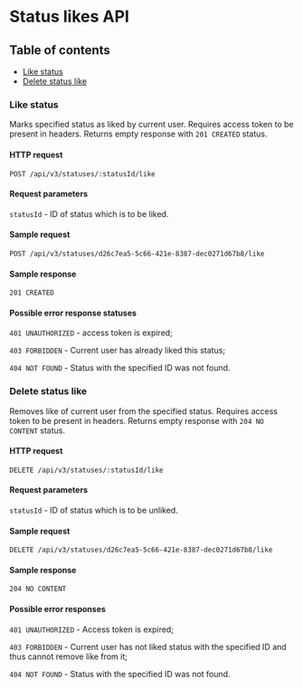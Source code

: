 # Status likes API

## Table of contents

- [Like status](#like-status)
- [Delete status like](#delete-status-like)

### Like status

Marks specified status as liked by current user. Requires
access token to be present in headers. Returns empty response
with `201 CREATED` status.

#### HTTP request

````
POST /api/v3/statuses/:statusId/like
````

#### Request parameters

`statusId` - ID of status which is to be liked.

#### Sample request

````
POST /api/v3/statuses/d26c7ea5-5c66-421e-8387-dec0271d67b8/like
````


#### Sample response

````
201 CREATED
````

#### Possible error response statuses

`401 UNAUTHORIZED` - access token is expired;

`403 FORBIDDEN` - Current user has already liked this status;

`404 NOT FOUND` - Status with the specified ID was not found.

### Delete status like

Removes like of current user from the specified status. Requires
access token to be present in headers. Returns
empty response with `204 NO CONTENT` status.

#### HTTP request

````
DELETE /api/v3/statuses/:statusId/like
````

#### Request parameters

`statusId` - ID of status which is to be unliked.

#### Sample request

````
DELETE /api/v3/statuses/d26c7ea5-5c66-421e-8387-dec0271d67b8/like
````

#### Sample response

````
204 NO CONTENT
````


#### Possible error responses

`401 UNAUTHORIZED` - Access token is expired;

`403 FORBIDDEN` - Current user has not liked status
with the specified ID and thus cannot remove like from it;

`404 NOT FOUND` - Status with the specified ID was not found.


